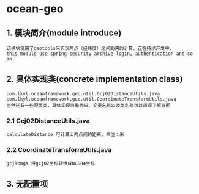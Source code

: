 # ocean-geo

## 1. 模块简介(module introduce)
    该模块使用了geotools来实现两点（经纬度）之间距离的计算，正在持续开发中。
    this module use spring-security archive login, authentication and so on.
## 2. 具体实现类(concrete implementation class)
    com.lkyl.oceanframework.geo.util.Gcj02DistanceUtils.java
    com.lkyl.oceanframework.geo.util.CoordinateTransformUtils.java
    当然还有一些配置类，具体实现可看代码，变量名称以及类名称可以直观了解意图

### 2.1 Gcj02DistanceUtils.java
    calculateDistance 可计算出两点间的距离，单位：米
### 2.2 CoordinateTransformUtils.java
    gcjToWgs 将gcj02坐标转换成WGS84坐标
## 3. 无配置项